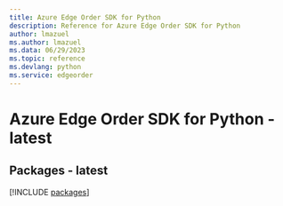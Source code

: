 ```yaml
---
title: Azure Edge Order SDK for Python
description: Reference for Azure Edge Order SDK for Python
author: lmazuel
ms.author: lmazuel
ms.data: 06/29/2023
ms.topic: reference
ms.devlang: python
ms.service: edgeorder
---
```

# Azure Edge Order SDK for Python - latest
## Packages - latest
[!INCLUDE [packages](edge-order-index.md)]